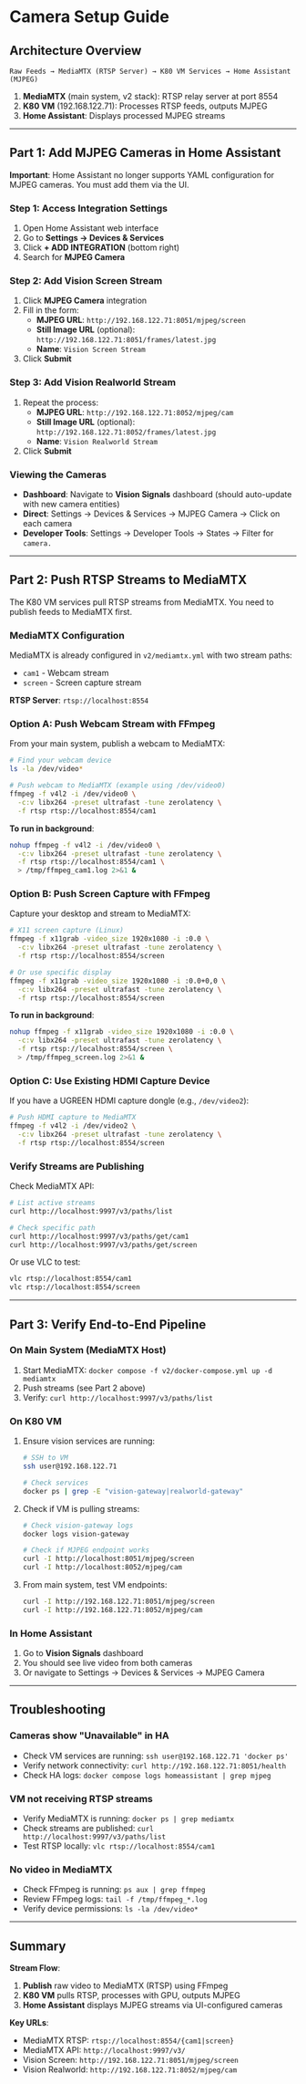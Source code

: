 # Camera Setup Guide

## Architecture Overview

```
Raw Feeds → MediaMTX (RTSP Server) → K80 VM Services → Home Assistant (MJPEG)
```

1. **MediaMTX** (main system, v2 stack): RTSP relay server at port 8554
2. **K80 VM** (192.168.122.71): Processes RTSP feeds, outputs MJPEG
3. **Home Assistant**: Displays processed MJPEG streams

---

## Part 1: Add MJPEG Cameras in Home Assistant

**Important**: Home Assistant no longer supports YAML configuration for MJPEG cameras. You must add them via the UI.

### Step 1: Access Integration Settings
1. Open Home Assistant web interface
2. Go to **Settings → Devices & Services**
3. Click **+ ADD INTEGRATION** (bottom right)
4. Search for **MJPEG Camera**

### Step 2: Add Vision Screen Stream
1. Click **MJPEG Camera** integration
2. Fill in the form:
   - **MJPEG URL**: `http://192.168.122.71:8051/mjpeg/screen`
   - **Still Image URL** (optional): `http://192.168.122.71:8051/frames/latest.jpg`
   - **Name**: `Vision Screen Stream`
3. Click **Submit**

### Step 3: Add Vision Realworld Stream
1. Repeat the process:
   - **MJPEG URL**: `http://192.168.122.71:8052/mjpeg/cam`
   - **Still Image URL** (optional): `http://192.168.122.71:8052/frames/latest.jpg`
   - **Name**: `Vision Realworld Stream`
2. Click **Submit**

### Viewing the Cameras
- **Dashboard**: Navigate to **Vision Signals** dashboard (should auto-update with new camera entities)
- **Direct**: Settings → Devices & Services → MJPEG Camera → Click on each camera
- **Developer Tools**: Settings → Developer Tools → States → Filter for `camera.`

---

## Part 2: Push RTSP Streams to MediaMTX

The K80 VM services pull RTSP streams from MediaMTX. You need to publish feeds to MediaMTX first.

### MediaMTX Configuration
MediaMTX is already configured in `v2/mediamtx.yml` with two stream paths:
- `cam1` - Webcam stream
- `screen` - Screen capture stream

**RTSP Server**: `rtsp://localhost:8554`

### Option A: Push Webcam Stream with FFmpeg

From your main system, publish a webcam to MediaMTX:

```bash
# Find your webcam device
ls -la /dev/video*

# Push webcam to MediaMTX (example using /dev/video0)
ffmpeg -f v4l2 -i /dev/video0 \
  -c:v libx264 -preset ultrafast -tune zerolatency \
  -f rtsp rtsp://localhost:8554/cam1
```

**To run in background**:
```bash
nohup ffmpeg -f v4l2 -i /dev/video0 \
  -c:v libx264 -preset ultrafast -tune zerolatency \
  -f rtsp rtsp://localhost:8554/cam1 \
  > /tmp/ffmpeg_cam1.log 2>&1 &
```

### Option B: Push Screen Capture with FFmpeg

Capture your desktop and stream to MediaMTX:

```bash
# X11 screen capture (Linux)
ffmpeg -f x11grab -video_size 1920x1080 -i :0.0 \
  -c:v libx264 -preset ultrafast -tune zerolatency \
  -f rtsp rtsp://localhost:8554/screen

# Or use specific display
ffmpeg -f x11grab -video_size 1920x1080 -i :0.0+0,0 \
  -c:v libx264 -preset ultrafast -tune zerolatency \
  -f rtsp rtsp://localhost:8554/screen
```

**To run in background**:
```bash
nohup ffmpeg -f x11grab -video_size 1920x1080 -i :0.0 \
  -c:v libx264 -preset ultrafast -tune zerolatency \
  -f rtsp rtsp://localhost:8554/screen \
  > /tmp/ffmpeg_screen.log 2>&1 &
```

### Option C: Use Existing HDMI Capture Device

If you have a UGREEN HDMI capture dongle (e.g., `/dev/video2`):

```bash
# Push HDMI capture to MediaMTX
ffmpeg -f v4l2 -i /dev/video2 \
  -c:v libx264 -preset ultrafast -tune zerolatency \
  -f rtsp rtsp://localhost:8554/screen
```

### Verify Streams are Publishing

Check MediaMTX API:
```bash
# List active streams
curl http://localhost:9997/v3/paths/list

# Check specific path
curl http://localhost:9997/v3/paths/get/cam1
curl http://localhost:9997/v3/paths/get/screen
```

Or use VLC to test:
```bash
vlc rtsp://localhost:8554/cam1
vlc rtsp://localhost:8554/screen
```

---

## Part 3: Verify End-to-End Pipeline

### On Main System (MediaMTX Host)
1. Start MediaMTX: `docker compose -f v2/docker-compose.yml up -d mediamtx`
2. Push streams (see Part 2 above)
3. Verify: `curl http://localhost:9997/v3/paths/list`

### On K80 VM
1. Ensure vision services are running:
   ```bash
   # SSH to VM
   ssh user@192.168.122.71

   # Check services
   docker ps | grep -E "vision-gateway|realworld-gateway"
   ```

2. Check if VM is pulling streams:
   ```bash
   # Check vision-gateway logs
   docker logs vision-gateway

   # Check if MJPEG endpoint works
   curl -I http://localhost:8051/mjpeg/screen
   curl -I http://localhost:8052/mjpeg/cam
   ```

3. From main system, test VM endpoints:
   ```bash
   curl -I http://192.168.122.71:8051/mjpeg/screen
   curl -I http://192.168.122.71:8052/mjpeg/cam
   ```

### In Home Assistant
1. Go to **Vision Signals** dashboard
2. You should see live video from both cameras
3. Or navigate to Settings → Devices & Services → MJPEG Camera

---

## Troubleshooting

### Cameras show "Unavailable" in HA
- Check VM services are running: `ssh user@192.168.122.71 'docker ps'`
- Verify network connectivity: `curl http://192.168.122.71:8051/health`
- Check HA logs: `docker compose logs homeassistant | grep mjpeg`

### VM not receiving RTSP streams
- Verify MediaMTX is running: `docker ps | grep mediamtx`
- Check streams are published: `curl http://localhost:9997/v3/paths/list`
- Test RTSP locally: `vlc rtsp://localhost:8554/cam1`

### No video in MediaMTX
- Check FFmpeg is running: `ps aux | grep ffmpeg`
- Review FFmpeg logs: `tail -f /tmp/ffmpeg_*.log`
- Verify device permissions: `ls -la /dev/video*`

---

## Summary

**Stream Flow**:
1. **Publish** raw video to MediaMTX (RTSP) using FFmpeg
2. **K80 VM** pulls RTSP, processes with GPU, outputs MJPEG
3. **Home Assistant** displays MJPEG streams via UI-configured cameras

**Key URLs**:
- MediaMTX RTSP: `rtsp://localhost:8554/{cam1|screen}`
- MediaMTX API: `http://localhost:9997/v3/`
- Vision Screen: `http://192.168.122.71:8051/mjpeg/screen`
- Vision Realworld: `http://192.168.122.71:8052/mjpeg/cam`
